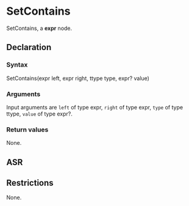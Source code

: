 <!-- This is an automatically generated file. Do not edit it manually. -->

# SetContains

SetContains, a **expr** node.

## Declaration

### Syntax

SetContains(expr left, expr right, ttype type, expr? value)

### Arguments
Input arguments are `left` of type expr, `right` of type expr, `type` of type ttype, `value` of type expr?.

### Return values

None.

## ASR

<!-- Generate ASR using pickle. -->

## Restrictions

<!-- Generated from asr_verify.cpp. -->
None.